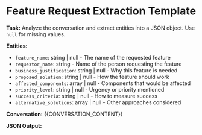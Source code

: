 # Feature Request Extraction Template

**Task:** Analyze the conversation and extract entities into a JSON object. Use `null` for missing values.

**Entities:**
- `feature_name`: string | null - The name of the requested feature
- `requestor_name`: string - Name of the person requesting the feature
- `business_justification`: string | null - Why this feature is needed
- `proposed_solution`: string | null - How the feature should work
- `affected_components`: array | null - Components that would be affected
- `priority_level`: string | null - Urgency or priority mentioned
- `success_criteria`: string | null - How to measure success
- `alternative_solutions`: array | null - Other approaches considered

**Conversation:**
{{CONVERSATION_CONTENT}}

**JSON Output:**